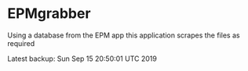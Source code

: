 # EPMgrabber
Using a database from the EPM app this application scrapes the files as required


Latest backup: Sun Sep 15 20:50:01 UTC 2019

